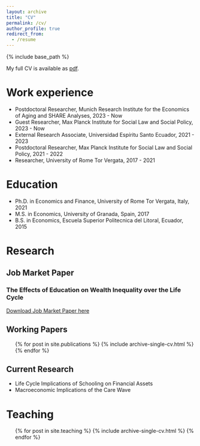 ```yaml
---
layout: archive
title: "CV"
permalink: /cv/
author_profile: true
redirect_from:
  - /resume
---
```


{% include base_path %}

My full CV is available as [pdf](http://fernandoloaizae.github.io/files/CV_Loaiza_new.pdf).

Work experience
======
* Postdoctoral Researcher, Munich Research Institute for the Economics of Aging and SHARE Analyses, 2023 - Now
* Guest Researcher, Max Planck Institute for Social Law and Social Policy, 2023 - Now
* External Research Associate, Universidad Espíritu Santo Ecuador, 2021 - 2023
* Postdoctoral Researcher, Max Planck Institute for Social Law and Social Policy, 2021 - 2022
* Researcher, University of Rome Tor Vergata, 2017 - 2021

Education
======
* Ph.D. in Economics and Finance, University of Rome Tor Vergata, Italy, 2021
* M.S. in Economics, University of Granada, Spain, 2017
* B.S. in Economics, Escuela Superior Politecnica del Litoral, Ecuador, 2015

Research
======

## Job Market Paper

### The Effects of Education on Wealth Inequality over the Life Cycle

[Download Job Market Paper here](https://fernandoloaizae.github.io/files/Loaiza_JMP23.pdf)

## Working Papers

  <ul>{% for post in site.publications %}
    {% include archive-single-cv.html %}
  {% endfor %}</ul>
 
## Current Research

* Life Cycle Implications of Schooling on Financial Assets
* Macroeconomic Implications of the Care Wave

  
Teaching
======
  <ul>{% for post in site.teaching %}
    {% include archive-single-cv.html %}
  {% endfor %}</ul>
  
